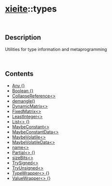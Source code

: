 # [xieite](./xieite.md)\:\:types

&nbsp;

## Description
Utilities for type information and metaprogramming

&nbsp;

## Contents
- [Any \{\}](./namespaces/types/any.md)
- [Boolean \{\}](./namespaces/types/boolean.md)
- [CollapseReference\<\>](./namespaces/types/collapse_reference.md)
- [demangle\(\)](./namespaces/types/demangle.md)
- [DynamicMatrix\<\>](./namespaces/types/dynamic_matrix.md)
- [FixedMatrix\<\>](./namespaces/types/fixed_matrix.md)
- [LeastInteger\<\>](./namespaces/types/least_integer.md)
- [List\<\> \{\}](./namespaces/types/list.md)
- [MaybeConstant\<\>](./namespaces/types/maybe_constant.md)
- [MaybeConstantData\<\>](./namespaces/types/maybe_constant_data.md)
- [MaybeVolatile\<\>](./namespaces/types/maybe_volatile.md)
- [MaybeVolatileData\<\>](./namespaces/types/maybe_volatile_data.md)
- [name\<\>](./namespaces/types/name.md)
- [Partial\<\> \{\}](./namespaces/types/partial.md)
- [sizeBits\<\>](./namespaces/types/size_bits.md)
- [TrySigned\<\>](./namespaces/types/try_signed.md)
- [TryUnsigned\<\>](./namespaces/types/try_unsigned.md)
- [TypeWrapper\<\> \{\}](./namespaces/types/type_wrapper.md)
- [ValueWrapper\<\> \{\}](./namespaces/types/value_wrapper.md)
